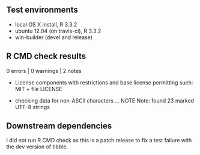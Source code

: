 ## Test environments
* local OS X install, R 3.3.2
* ubuntu 12.04 (on travis-ci), R 3.3.2
* win-builder (devel and release)

## R CMD check results

0 errors | 0 warnings | 2 notes

* License components with restrictions and base license permitting such:
  MIT + file LICENSE
  
* checking data for non-ASCII characters ... NOTE
  Note: found 23 marked UTF-8 strings

## Downstream dependencies

I did not run R CMD check as this is a patch release to fix a test failure 
with the dev version of tibble.
